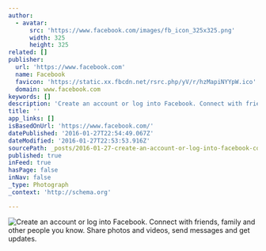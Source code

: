 ```yaml
---
author:
  - avatar:
      src: 'https://www.facebook.com/images/fb_icon_325x325.png'
      width: 325
      height: 325
related: []
publisher:
  url: 'https://www.facebook.com'
  name: Facebook
  favicon: 'https://static.xx.fbcdn.net/rsrc.php/yV/r/hzMapiNYYpW.ico'
  domain: www.facebook.com
keywords: []
description: 'Create an account or log into Facebook. Connect with friends, family and other people you know. Share photos and videos, send messages and get updates.'
title: ''
app_links: []
isBasedOnUrl: 'https://www.facebook.com/'
datePublished: '2016-01-27T22:54:49.067Z'
dateModified: '2016-01-27T22:53:53.916Z'
sourcePath: _posts/2016-01-27-create-an-account-or-log-into-facebook-connect-with-friends.md
published: true
inFeed: true
hasPage: false
inNav: false
_type: Photograph
_context: 'http://schema.org'

---
```

![Create an account or log into Facebook&period; Connect with friends&comma; family and other people you know&period; Share photos and videos&comma; send messages and get updates&period;](https://www.facebook.com/images/fb_icon_325x325.png)